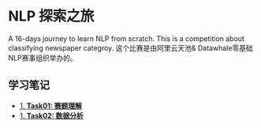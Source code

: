 # NLP 探索之旅
A 16-days journey to learn NLP from scratch. This is a competition about classifying newspaper categroy.
这个比赛是由阿里云天池& Datawhale零基础NLP赛事组织举办的。 

## 学习笔记
- [1. **Task01: 赛题理解**](https://github.com/y25xiang/blog/issues/1)
- [1. **Task02: 数据分析**](https://github.com/y25xiang/blog/issues/1)

